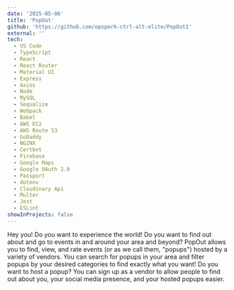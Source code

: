 ```yaml
---
date: '2025-05-06'
title: 'PopOut'
github: 'https://github.com/opspark-ctrl-alt-elite/PopOut1'
external: ''
tech:
  - VS Code
  - TypeScript
  - React
  - React Router
  - Material UI
  - Express
  - Axios
  - Node
  - MySQL
  - Sequalize
  - Webpack
  - Babel
  - AWS EC2
  - AWS Route 53
  - GoDaddy
  - NGINX
  - Certbot
  - Firebase
  - Google Maps
  - Google OAuth 2.0
  - Passport
  - dotenv
  - Cloudinary Api
  - Multer
  - Jest
  - ESLint
showInProjects: false
---
```


Hey you! Do you want to experience the world! Do you want to find out about and go to events in and around your area and beyond? PopOut allows you to find, view, and rate events (or as we call them, "popups") hosted by a variety of vendors. You can search for popups in your area and filter popups by your desired categories to find exactly what you want! Do you want to host a popup? You can sign up as a vendor to allow people to find out about you, your social media presence, and your hosted popups easier.
